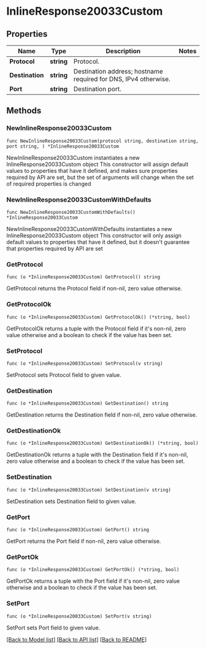 # InlineResponse20033Custom

## Properties

Name | Type | Description | Notes
------------ | ------------- | ------------- | -------------
**Protocol** | **string** | Protocol. | 
**Destination** | **string** | Destination address; hostname required for DNS, IPv4 otherwise. | 
**Port** | **string** | Destination port. | 

## Methods

### NewInlineResponse20033Custom

`func NewInlineResponse20033Custom(protocol string, destination string, port string, ) *InlineResponse20033Custom`

NewInlineResponse20033Custom instantiates a new InlineResponse20033Custom object
This constructor will assign default values to properties that have it defined,
and makes sure properties required by API are set, but the set of arguments
will change when the set of required properties is changed

### NewInlineResponse20033CustomWithDefaults

`func NewInlineResponse20033CustomWithDefaults() *InlineResponse20033Custom`

NewInlineResponse20033CustomWithDefaults instantiates a new InlineResponse20033Custom object
This constructor will only assign default values to properties that have it defined,
but it doesn't guarantee that properties required by API are set

### GetProtocol

`func (o *InlineResponse20033Custom) GetProtocol() string`

GetProtocol returns the Protocol field if non-nil, zero value otherwise.

### GetProtocolOk

`func (o *InlineResponse20033Custom) GetProtocolOk() (*string, bool)`

GetProtocolOk returns a tuple with the Protocol field if it's non-nil, zero value otherwise
and a boolean to check if the value has been set.

### SetProtocol

`func (o *InlineResponse20033Custom) SetProtocol(v string)`

SetProtocol sets Protocol field to given value.


### GetDestination

`func (o *InlineResponse20033Custom) GetDestination() string`

GetDestination returns the Destination field if non-nil, zero value otherwise.

### GetDestinationOk

`func (o *InlineResponse20033Custom) GetDestinationOk() (*string, bool)`

GetDestinationOk returns a tuple with the Destination field if it's non-nil, zero value otherwise
and a boolean to check if the value has been set.

### SetDestination

`func (o *InlineResponse20033Custom) SetDestination(v string)`

SetDestination sets Destination field to given value.


### GetPort

`func (o *InlineResponse20033Custom) GetPort() string`

GetPort returns the Port field if non-nil, zero value otherwise.

### GetPortOk

`func (o *InlineResponse20033Custom) GetPortOk() (*string, bool)`

GetPortOk returns a tuple with the Port field if it's non-nil, zero value otherwise
and a boolean to check if the value has been set.

### SetPort

`func (o *InlineResponse20033Custom) SetPort(v string)`

SetPort sets Port field to given value.



[[Back to Model list]](../README.md#documentation-for-models) [[Back to API list]](../README.md#documentation-for-api-endpoints) [[Back to README]](../README.md)



